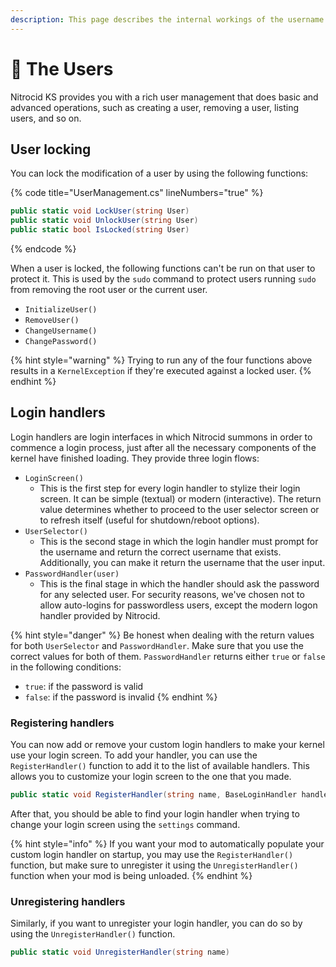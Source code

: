 ```yaml
---
description: This page describes the internal workings of the username management
---
```


# 👥 The Users

Nitrocid KS provides you with a rich user management that does basic and advanced operations, such as creating a user, removing a user, listing users, and so on.

## User locking

You can lock the modification of a user by using the following functions:

{% code title="UserManagement.cs" lineNumbers="true" %}
```csharp
public static void LockUser(string User)
public static void UnlockUser(string User)
public static bool IsLocked(string User)
```
{% endcode %}

When a user is locked, the following functions can't be run on that user to protect it. This is used by the `sudo` command to protect users running `sudo` from removing the root user or the current user.

* `InitializeUser()`
* `RemoveUser()`
* `ChangeUsername()`
* `ChangePassword()`

{% hint style="warning" %}
Trying to run any of the four functions above results in a `KernelException` if they're executed against a locked user.
{% endhint %}

## Login handlers

Login handlers are login interfaces in which Nitrocid summons in order to commence a login process, just after all the necessary components of the kernel have finished loading. They provide three login flows:

* `LoginScreen()`
  * This is the first step for every login handler to stylize their login screen. It can be simple (textual) or modern (interactive). The return value determines whether to proceed to the user selector screen or to refresh itself (useful for shutdown/reboot options).
* `UserSelector()`
  * This is the second stage in which the login handler must prompt for the username and return the correct username that exists. Additionally, you can make it return the username that the user input.
* `PasswordHandler(user)`
  * This is the final stage in which the handler should ask the password for any selected user. For security reasons, we've chosen not to allow auto-logins for passwordless users, except the modern logon handler provided by Nitrocid.

{% hint style="danger" %}
Be honest when dealing with the return values for both `UserSelector` and `PasswordHandler`. Make sure that you use the correct values for both of them. `PasswordHandler` returns either `true` or `false` in the following conditions:

* `true`: if the password is valid
* `false`: if the password is invalid
{% endhint %}

### Registering handlers

You can now add or remove your custom login handlers to make your kernel use your login screen. To add your handler, you can use the `RegisterHandler()` function to add it to the list of available handlers. This allows you to customize your login screen to the one that you made.

```csharp
public static void RegisterHandler(string name, BaseLoginHandler handler)
```

After that, you should be able to find your login handler when trying to change your login screen using the `settings` command.

{% hint style="info" %}
If you want your mod to automatically populate your custom login handler on startup, you may use the `RegisterHandler()` function, but make sure to unregister it using the `UnregisterHandler()` function when your mod is being unloaded.
{% endhint %}

### Unregistering handlers

Similarly, if you want to unregister your login handler, you can do so by using the `UnregisterHandler()` function.

```csharp
public static void UnregisterHandler(string name)
```
